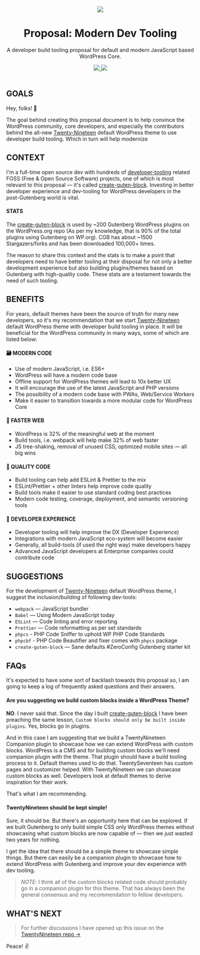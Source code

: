 <p align="center">
  <br>
  <a href="https://github.com/ahmadawais/proposal-modern-tooling">
    <img src="https://on.ahmda.ws/954684/c" />
  </a>
</p>

<h1 align="center">Proposal: Modern Dev Tooling</h1>

<p align="center">
  A developer build tooling proposal for default and modern JavaScript based WordPress Core.
</p>

<p align="center">
  <a title="Autho — Ahmad Awais" href="https://AhmadAwais.com/">
    <img src="https://img.shields.io/badge/by-AHMAD%20AWAIS-gray.svg?colorA=757575&colorB=EF6C00&style=flat">
  </a>
  <a title="Follow on Twitter" href="https://twitter.com/MrAhmadAwais">
    <img src="https://img.shields.io/twitter/follow/MrAhmadAwais.svg?style=social&label=Follow">
  </a>
  <br>
  <br>
</p>

## GOALS

Hey, folks! 🙌

The goal behind creating this proposal document is to help convince the WordPress community, core developers, and especially the contributors behind the all-new [Twenty-Nineteen](https://github.com/WordPress/twentynineteen/) default WordPress theme to use developer build tooling. Which in turn will help modernize

## CONTEXT

I'm a full-time open source dev with hundreds of [developer-tooling](https://github.com/AhmadAwais) related FOSS (Free & Open Source Software) projects, one of which is most relevant to this proposal — it's called [create-guten-block](https://github.com/ahmadawais/create-guten-block). Investing in better developer experience and dev-tooling for WordPress developers in the post-Gutenberg world is vital.

#### STATS

The [create-guten-block](https://github.com/ahmadawais/create-guten-block) is used by ~200 Gutenberg WordPress plugins on the WordPress.org repo (As per my knowledge, that is 90% of the total plugins using Gutenberg on WP.org). CGB has about ~1500 Stargazers/forks and has been downloaded 100,000+ times.

The reason to share this context and the stats is to make a point that developers need to have better tooling at their disposal for not only a better development experience but also building plugins/themes based on Gutenberg with high-quality code. These stats are a testament towards the need of such tooling.

## BENEFITS

For years, default themes have been the source of truth for many new developers, so it's my recommendation that we start [Twenty-Nineteen](https://github.com/WordPress/twentynineteen/) default WordPress theme with developer build tooling in place. It will be beneficial for the WordPress community in many ways, some of which are listed below:

#### 🗃️ **MODERN CODE**

- Use of modern JavaScript, i.e. ES6+
- WordPress will have a modern code base
- Offline support for WordPress themes will lead to 10x better UX
- It will encourage the use of the latest JavaScript and PHP versions
- The possibility of a modern code base with PWAs, Web/Service Workers
- Make it easier to transition towards a more modular code for WordPress Core

#### 🏇 **FASTER WEB**

- WordPress is 32% of the meaningful web at the moment
- Build tools, i.e. webpack will help make 32% of web faster
- JS tree-shaking, removal of unused CSS, optimized mobile sites — all big wins

#### 🌟 **QUALITY CODE**

- Build tooling can help add ESLint & Prettier to the mix
- ESLint/Prettier + other linters help improve code quality
- Build tools make it easier to use standard coding best practices
- Modern code testing, coverage, deployment, and semantic versioning tools

#### 🦁 **DEVELOPER EXPERIENCE**

- Developer tooling will help improve the DX (Developer Experience)
- Integrations with modern JavaScript eco-system will become easier
- Generally, all build-tools (if used the right way) make developers happy
- Advanced JavaScript developers at Enterprise companies could contribute code

## **SUGGESTIONS**

For the development of [Twenty-Nineteen](https://github.com/WordPress/twentynineteen/) default WordPress theme, I suggest the inclusion/building of following dev-tools:

- `webpack` —  JavaScript bundler
- `Babel` —  Using Modern JavaScript today
- `ESLint` — Code linting and error reporting
- `Prettier` — Code reformatting as per set standards
- `phpcs` - PHP Code Sniffer to uphold WP PHP Code Standards
- `phpcbf` - PHP Code Beautifier and fixer comes with `phpcs` package
- `create-guten-block` — Sane defaults #ZeroConfig Gutenberg starter kit

## **FAQs**

It's expected to have some sort of backlash towards this proposal so, I am going to keep a log of frequently asked questions and their answers.

#### Are you suggesting we build custom blocks inside a WordPress Theme?

**NO**. I never said that. Since the day I built [create-guten-block](https://github.com/ahmadawais/create-guten-block) I have been preaching the same lesson, `Custom blocks should only be built inside plugins`. Yes, blocks go in plugins.

And in this case I am suggesting that we build a TwentyNineteen Companion plugin to showcase how we can extend WordPress with custom blocks. WordPress is a CMS and for building custom blocks we'll need companion plugin with the theme. That plugin should have a build tooling process to it. Default themes used to do that. TwentySeventeen has custom pages and customizer helped. With TwentyNineteen we can showcase custom blocks as well. Developers look at default themes to derive inspiration for their work.

That's what I am recommending.

#### TwentyNineteen should be kept simple!

Sure, it should be. But there's an opportunity here that can be explored. If we built Gutenberg to only build simple CSS only WordPress themes without showcasing what custom blocks are now capable of — then we just wasted two years for nothing.

I get the idea that there should be a simple theme to showcase simple things. But there can easily be a companion plugin to showcase how to extend WordPress with Gutenberg and improve your dev experience with dev tooling.

> _*NOTE*_: I think all of the custom blocks related code should probably go in a companion plugin for this theme. That has always been the general consensus and my recommendation to fellow developers.

## WHAT'S NEXT

> For further discussions I have opened up this issue on the [TwentyNineteen repo →](https://github.com/WordPress/twentynineteen/issues/70)

Peace! ✌️
